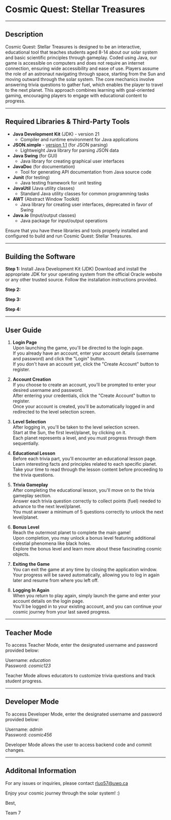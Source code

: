 # Cosmic Quest: Stellar Treasures

---

## Description
Cosmic Quest: Stellar Treasures is designed to be an interactive, educational tool that teaches students aged 8-14 about our solar system and basic scientific principles through gameplay. Coded using Java, our game is accessible on computers and does not require an internet connection, ensuring wide accessibility and ease of use. Players assume the role of an astronaut navigating through space, starting from the Sun and moving outward through the solar system. The core mechanics involve answering trivia questions to gather fuel, which enables the player to travel to the next planet. This approach combines learning with goal-oriented gaming, encouraging players to engage with educational content to progress.

---

## Required Libraries & Third-Party Tools
- **Java Development Kit** (JDK) - version 21 
    - Compiler and runtime environment for Java applications
- **JSON.simple** - [version 1.1](http://www.java2s.com/Code/Jar/j/Downloadjsonsimple11jar.htm) (for JSON parsing) 
    - Lightweight Java library for parsing JSON data
- **Java Swing** (for GUI)
    - Java library for creating graphical user interfaces
- **JavaDoc** (for documentation)
    - Tool for generating API documentation from Java source code
- **Junit** (for testing)
    - Java testing framework for unit testing
- **JavaUtil** (Java utility classes) 
    - Standard Java utility classes for common programming tasks
- **AWT** (Abstract Window Toolkit)
    - Java library for creating user interfaces, deprecated in favor of Swing
- **Java.io** (Input/output classes) 
    - Java package for input/output operations

Ensure that you have these libraries and tools properly installed and configured to build and run Cosmic Quest: Stellar Treasures.

---

## Building the Software

**Step 1:** Install Java Development Kit (JDK)
Download and install the appropriate JDK for your operating system from the official Oracle website or any other trusted source. Follow the installation instructions provided.

**Step 2:**

**Step 3:**

**Step 4:**

---

## User Guide

1. **Login Page**<br>
Upon launching the game, you'll be directed to the login page.<br>
If you already have an account, enter your account details (username and password) and click the "Login" button.<br>
If you don't have an account yet, click the "Create Account" button to register.<br>

2. **Account Creation** <br>
If you choose to create an account, you'll be prompted to enter your desired username and password.<br>
After entering your credentials, click the "Create Account" button to register.<br>
Once your account is created, you'll be automatically logged in and redirected to the level selection screen.<br>

3. **Level Selection** <br>
After logging in, you'll be taken to the level selection screen.<br>
Start at the Sun, the first level/planet, by clicking on it.<br>
Each planet represents a level, and you must progress through them sequentially.<br>

4. **Educational Lesson** <br>
Before each trivia part, you'll encounter an educational lesson page.<br>
Learn interesting facts and principles related to each specific planet.<br>
Take your time to read through the lesson content before proceeding to the trivia questions.<br>

5. **Trivia Gameplay** <br>
After completing the educational lesson, you'll move on to the trivia gameplay section.<br>
Answer each trivia question correctly to collect points (fuel) needed to advance to the next level/planet.<br>
You must answer a minimum of 5 questions correctly to unlock the next level/planet.<br>

6. **Bonus Level** <br>
Reach the outermost planet to complete the main game!<br>
Upon completion, you may unlock a bonus level featuring additional celestial phenomena like black holes.<br>
Explore the bonus level and learn more about these fascinating cosmic objects.<br>

7. **Exiting the Game** <br>
You can exit the game at any time by closing the application window.<br>
Your progress will be saved automatically, allowing you to log in again later and resume from where you left off.<br>

8. **Logging In Again** <br>
When you return to play again, simply launch the game and enter your account details on the login page.<br>
You'll be logged in to your existing account, and you can continue your cosmic journey from your last saved progress.<br>

---

## Teacher Mode

To access Teacher Mode, enter the designated username and password provided below:

Username: *education* <br>
Password: *cosmic123*

Teacher Mode allows educators to customize trivia questions and track student progress.

---

## Developer Mode

To access Developer Mode, enter the designated username and password provided below:

Username: *admin* <br>
Password: *cosmic456*

Developer Mode allows the user to access backend code and commit changes.

---

## Additonal Information

For any issues or inquiries, please contact rluo57@uwo.ca


Enjoy your cosmic journey through the solar system! :)

Best,

Team 7
